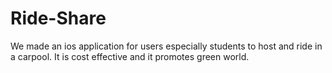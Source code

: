 # Ride-Share
We made an ios application for users especially students to host and ride in a carpool. It is cost effective and it promotes green world.
